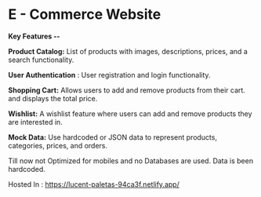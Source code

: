 # E - Commerce Website

**Key Features --**

**Product Catalog:** List of products with images, descriptions, prices,
and a search functionality.

**User Authentication** : User registration and login functionality.

**Shopping Cart:** Allows users to add and remove products from their cart.
and displays the total price.

**Wishlist:** A wishlist feature where users can add and remove
products they are interested in.

**Mock Data:** Use hardcoded or JSON data to represent products, categories,
prices, and orders.

Till now not Optimized for mobiles and no Databases are used. 
Data is been hardcoded.

Hosted In : https://lucent-paletas-94ca3f.netlify.app/